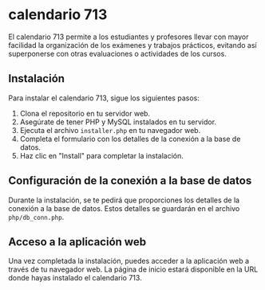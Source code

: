 # calendario 713

El calendario 713 permite a los estudiantes y profesores llevar con mayor facilidad la organización de los exámenes y trabajos prácticos, evitando así superponerse con otras evaluaciones o actividades de los cursos.

## Instalación

Para instalar el calendario 713, sigue los siguientes pasos:

1. Clona el repositorio en tu servidor web.
2. Asegúrate de tener PHP y MySQL instalados en tu servidor.
3. Ejecuta el archivo `installer.php` en tu navegador web.
4. Completa el formulario con los detalles de la conexión a la base de datos.
5. Haz clic en "Install" para completar la instalación.

## Configuración de la conexión a la base de datos

Durante la instalación, se te pedirá que proporciones los detalles de la conexión a la base de datos. Estos detalles se guardarán en el archivo `php/db_conn.php`.

## Acceso a la aplicación web

Una vez completada la instalación, puedes acceder a la aplicación web a través de tu navegador web. La página de inicio estará disponible en la URL donde hayas instalado el calendario 713.
